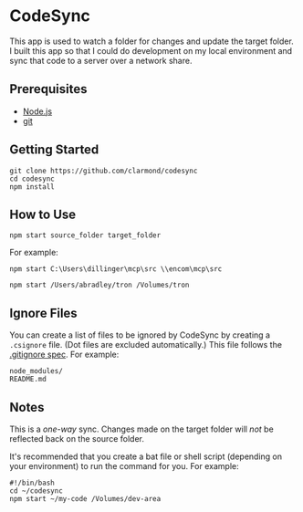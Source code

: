 # CodeSync

This app is used to watch a folder for changes and update the target folder.  I built this app so that I could do development on my local environment and sync that code to a server over a network share.

## Prerequisites

- [Node.js](https://nodejs.org/)
- [git](https://git-scm.com/)

## Getting Started

```
git clone https://github.com/clarmond/codesync
cd codesync
npm install
```

## How to Use
`npm start source_folder target_folder`

For example:

`npm start C:\Users\dillinger\mcp\src \\encom\mcp\src`

`npm start /Users/abradley/tron /Volumes/tron`

## Ignore Files
You can create a list of files to be ignored by CodeSync by creating a `.csignore` file.  (Dot files are excluded automatically.) This file follows the [.gitignore spec](https://git-scm.com/docs/gitignore).  For example:

```
node_modules/
README.md
```

## Notes
This is a _one-way_ sync.  Changes made on the target folder will _not_ be reflected back on the source folder.

It's recommended that you create a bat file or shell script (depending on your environment) to run the command for you.  For example:

```
#!/bin/bash
cd ~/codesync
npm start ~/my-code /Volumes/dev-area
```
